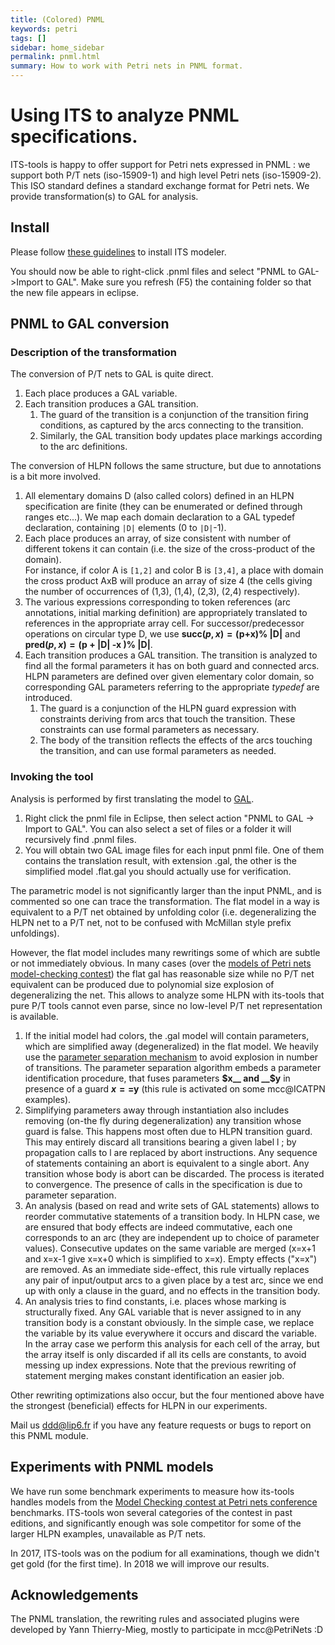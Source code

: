 ```yaml
---
title: (Colored) PNML
keywords: petri
tags: []
sidebar: home_sidebar
permalink: pnml.html
summary: How to work with Petri nets in PNML format.
---
```


# Using ITS to analyze PNML specifications.

ITS-tools is happy to offer support for Petri nets expressed in PNML : we support both P/T nets (iso-15909-1) and high level Petri nets (iso-15909-2). 
This ISO standard defines a standard exchange format for Petri nets. We provide transformation(s) to GAL for analysis.

## Install

Please follow [these guidelines](eclipsestart.md) to install ITS modeler.

You should now be able to right-click .pnml files and select "PNML to GAL->Import to GAL".
Make sure you refresh (F5) the containing folder so that the new file appears in eclipse.

## PNML to GAL conversion

### Description of the transformation

The conversion of P/T nets to GAL is quite direct.

1.  Each place produces a GAL variable.
2.  Each transition produces a GAL transition.
    1.  The guard of the transition is a conjunction of the transition firing conditions, as captured by the arcs connecting to the transition.
    2.  Similarly, the GAL transition body updates place markings according to the arc definitions.

The conversion of HLPN follows the same structure, but due to annotations is a bit more involved.

1.  All elementary domains D (also called colors) defined in an HLPN specification are finite (they can be enumerated or defined through ranges etc...). We map each domain declaration to a GAL typedef declaration, containing `|D|` elements (0 to `|D|`-1).
2.  Each place produces an array, of size consistent with number of different tokens it can contain (i.e. the size of the cross-product of the domain).  
    For instance, if color A is `[1,2]` and color B is `[3,4]`, a place with domain the cross product AxB will produce an array of size 4 (the cells giving the number of occurrences of (1,3), (1,4), (2,3), (2,4) respectively).
3.  The various expressions corresponding to token references (arc annotations, initial marking definition) are appropriately translated to references in the appropriate array cell. 
For successor/predecessor operations on circular type D, we use __succ($p,x) = ($p+x)% &#124;D&#124;__ and __pred($p,x) = ($p + &#124;D&#124; -x )% &#124;D&#124;__.
4.  Each transition produces a GAL transition. The transition is analyzed to find all the formal parameters it has on both guard and connected arcs. 
HLPN parameters are defined over given elementary color domain, so corresponding GAL parameters referring to the appropriate _typedef_ are introduced.
    1.  The guard is a conjunction of the HLPN guard expression with constraints deriving from arcs that touch the transition. These constraints can use formal parameters as necessary.
    2.  The body of the transition reflects the effects of the arcs touching the transition, and can use formal parameters as needed.


### Invoking the tool

Analysis is performed by first translating the model to [GAL](gal.md).

1.  Right click the pnml file in Eclipse, then select action "PNML to GAL -> Import to GAL". You can also select a set of files or a folder it will recursively find .pnml files.
2.  You will obtain two GAL image files for each input pnml file. One of them contains the translation result, with extension .gal, the other is the simplified model .flat.gal you should actually use for verification.

The parametric model is not significantly larger than the input PNML, and is commented so one can trace the transformation. 
The flat model in a way is equivalent to a P/T net obtained by unfolding color (i.e. degeneralizing the HLPN net to a P/T net, not to be confused with McMillan style prefix unfoldings). 

However, the flat model includes many rewritings some of which are subtle or not immediately obvious. 
In many cases (over the [models of Petri nets model-checking contest](http://mcc.lip6.fr)) the flat gal has reasonable size while no P/T net equivalent can be produced due to polynomial
 size explosion of degeneralizing the net. This allows to analyze some HLPN with its-tools that pure P/T tools cannot even parse, since no low-level P/T net representation is available.

1.  If the initial model had colors, the .gal model will contain parameters, which are simplified away (degeneralized) in the flat model. 
We heavily use the [parameter separation mechanism](pgal.md#separate) to avoid explosion in number of transitions. 
The parameter separation algorithm embeds a parameter identification procedure, that fuses parameters __$x__ and __$y__ in presence of a guard __$x==$y__ (this rule is activated on some mcc@ICATPN examples).
2.  Simplifying parameters away through instantiation also includes removing (on-the fly during degeneralization) any transition whose guard is false. 
This happens most often due to HLPN transition guard. This may entirely discard all transitions bearing a given label l ; by propagation calls to l are replaced by abort instructions. 
Any sequence of statements containing an abort is equivalent to a single abort. 
Any transition whose body is abort can be discarded. 
The process is iterated to convergence. The presence of calls in the specification is due to parameter separation.
3.  An analysis (based on read and write sets of GAL statements) allows to reorder commutative statements of a transition body. 
In HLPN case, we are ensured that body effects are indeed commutative, each one corresponds to an arc (they are independent up to choice of parameter values). 
Consecutive updates on the same variable are merged (x=x+1 and x=x-1 give x=x+0 which is simplified to x=x). 
Empty effects ("x=x") are removed. 
As an immediate side-effect, this rule virtually replaces any pair of input/output arcs to a given place by a test arc, since we end up with only a clause in the guard, and no effects in the transition body.
4.  An analysis tries to find constants, i.e. places whose marking is structurally fixed. 
Any GAL variable that is never assigned to in any transition body is a constant obviously. 
In the simple case, we replace the variable by its value everywhere it occurs and discard the variable. 
In the array case we perform this analysis for each cell of the array, but the array itself is only discarded if all its cells are constants, to avoid messing up index expressions. 
Note that the previous rewriting of statement merging makes constant identification an easier job.

Other rewriting optimizations also occur, but the four mentioned above have the strongest (beneficial) effects for HLPN in our experiments.

Mail us ddd@lip6.fr if you have any feature requests or bugs to report on this PNML module.

## Experiments with PNML models

We have run some benchmark experiments to measure how its-tools handles models from the [Model Checking contest at Petri nets conference](http://mcc.lip6.fr) benchmarks. 
ITS-tools won several categories of the contest in past editions, and significantly enough was sole competitor for some of the larger HLPN examples, unavailable as P/T nets.

In 2017, ITS-tools was on the podium for all examinations, though we didn't get gold (for the first time).
In 2018 we will improve our results.

## Acknowledgements

The PNML translation, the rewriting rules and associated plugins were developed by Yann Thierry-Mieg, mostly to participate in mcc@PetriNets :D
